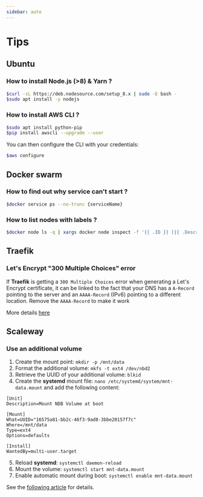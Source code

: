 ```yaml
---
sidebar: auto
---
```


# Tips

## Ubuntu

### How to install Node.js (>8) & Yarn ?

```bash
$curl -sL https://deb.nodesource.com/setup_8.x | sudo -E bash -
$sudo apt install -y nodejs
```

### How to install AWS CLI ?

```bash
$sudo apt install python-pip
$pip install awscli --upgrade --user
```

You can then configure the CLI with your credentials:

```bash
$aws configure
```

## Docker swarm

### How to find out why service can't start ?

```bash
$docker service ps --no-trunc {serviceName}
```

### How to list nodes with labels ?

```bash
$docker node ls -q | xargs docker node inspect -f '{{ .ID }} [{{ .Description.Hostname }}]: {{ .Spec.Labels }}'
```

## Traefik

### Let's Encrypt "300 Multiple Choices" error

If **Traefik** is getting a `300 Multiple Choices` error when generating a Let's Encrypt certificate, it can be linked to the fact that your DNS has a `A-Record` pointing to the server and an `AAAA-Record` (IPv6) pointing to a different location. Remove the `AAAA-Record` to make it work

More details [here](https://dev.to/c33s/lets-encrypt-certbotacmesh-and-the-300-multiple-choices-error-3e4i)


## Scaleway

### Use an additional volume

1. Create the mount point: `mkdir -p /mnt/data`
2. Format the additional volume: `mkfs -t ext4 /dev/nbd2`
3. Retrieve the UUID of your additional volume: `blkid`
4. Create the **systemd** mount file: `nano /etc/systemd/system/mnt-data.mount` and add the following content:
```
[Unit]
Description=Mount NDB Volume at boot

[Mount]
What=UUID="16575a81-bb2c-46f3-9ad8-3bbe20157f7c"
Where=/mnt/data
Type=ext4
Options=defaults

[Install]
WantedBy=multi-user.target
```
5. Reload **systemd**: `systemctl daemon-reload`
6. Mount the volume: `systemctl start mnt-data.mount`
7. Enable automatic mount during boot: `systemctl enable mnt-data.mount` 

See the [following article](https://www.scaleway.com/docs/attach-and-detach-a-volume-to-an-existing-server/) for details.
